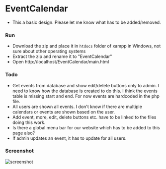 # EventCalendar
* This a basic design. Please let me know what has to be added/removed.
### Run
* Download the zip and place it in ```htdocs``` folder of xampp in Windows, not sure about other operating systems
* Extract the zip and rename it to "EventCalendar"
* Open http://localhost/EventCalendar/main.html
### Todo
* Get events from database and show edit/delete buttons only to admin. I need to know how the database is created to do this. I think the events table is missing start and end. For now events are hardcoded in the php file.
* All users are shown all events. I don't know if there are multiple calendars or events are shown based on the user.
* Add event, more, edit, delete buttons etc. have to be linked to the files doing this work.
* Is there a global menu bar for our website which has to be added to this page also?
* If admin updates an event, it has to update for all users.
### Screenshot
![screenshot](https://raw.githubusercontent.com/VarunV-007/EventCalendar/master/screenshots/ss1.png)

